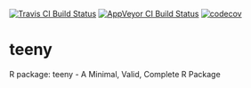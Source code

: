 [![Travis CI Build Status](https://travis-ci.org/HenrikBengtsson/teeny.svg?branch=tests)](https://travis-ci.org/HenrikBengtsson/teeny/branches)
[![AppVeyor CI Build Status](https://ci.appveyor.com/api/projects/status/github/HenrikBengtsson/teeny?branch=tests&svg=true)](https://ci.appveyor.com/project/HenrikBengtsson/teeny)
[![codecov](https://codecov.io/gh/HenrikBengtsson/teeny/branch/tests/graph/badge.svg)](https://codecov.io/gh/HenrikBengtsson/teeny/branches)


# teeny

R package: teeny - A Minimal, Valid, Complete R Package
